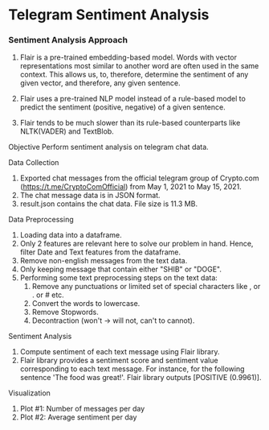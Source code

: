# Telegram Sentiment Analysis

### Sentiment Analysis Approach

1. Flair is a pre-trained embedding-based model. Words with vector representations most similar to another word are often used in the same context. This allows us, to, therefore, determine the sentiment of any given vector, and therefore, any given sentence. 

2. Flair uses a pre-trained NLP model instead of a rule-based model to predict the sentiment (positive, negative) of a given sentence.

3. Flair tends to be much slower than its rule-based counterparts like NLTK(VADER) and TextBlob.

Objective
Perform sentiment analysis on telegram chat data.

Data Collection
1. Exported chat messages from the official telegram group of Crypto.com (https://t.me/CryptoComOfficial) from May 1, 2021 to May 15, 2021.
2. The chat message data is in JSON format.
3. result.json contains the chat data. File size is 11.3 MB.

Data Preprocessing 
1. Loading data into a dataframe.
2. Only 2 features are relevant here to solve our problem in hand. Hence, filter Date and Text features from the dataframe.
3. Remove non-english messages from the text data.
4. Only keeping message that contain either "SHIB" or "DOGE".
4. Performing some text preprocessing steps on the text data:
	1. Remove any punctuations or limited set of special characters like , or . or # etc.
	2. Convert the words to lowercase.
	3. Remove Stopwords.
	4. Decontraction (won't -> will not, can't to cannot).

Sentiment Analysis
1. Compute sentiment of each text message using Flair library.
2. Flair library provides a sentiment score and sentiment value corresponding to each text message.
For instance, for the following sentence 'The food was great!'. Flair library outputs [POSITIVE (0.9961)].

Visualization
1. Plot #1: Number of messages per day
2. Plot #2: Average sentiment per day




